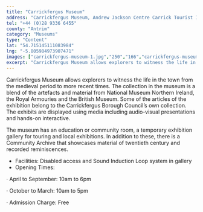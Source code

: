 ```yaml
---
title: "Carrickfergus Museum"
address: "Carrickfergus Museum, Andrew Jackson Centre Carrick Tourist Information Centre Heritage Plaza Antrim Street, Carrickfergus, Co. Antrim, BT38 7DG"
tel: "+44 (0)28 9336 6455"
county: "Antrim"
category: "Museums"
type: "Content"
lat: "54.715145111083984"
lng: "-5.805984973907471"
images: ["carrickfergus-museum-1.jpg","250","166","carrickfergus-museum-4.jpg","250","376","carrickfergus-museum-5.jpg","300","200"]
excerpt: "Carrickfergus Museum allows explorers to witness the life in the town from the medieval period to more recent times. The collection in the museum is a..."
---
```

<p>Carrickfergus Museum allows explorers to witness the life in the town from the medieval period to more recent times. The collection in the museum is a blend of the artefacts and material from National Museum Northern Ireland, the Royal Armouries and the British Museum. Some of the articles of the exhibition belong to the Carrickfergus Borough Council&rsquo;s own collection. The exhibits are displayed using media including audio-visual presentations and hands-on interactive. </p>   
    <p>The museum has an education or community room, a temporary exhibition gallery for touring and local exhibitions. In addition to these, there is a Community Archive that showcases material of twentieth century and recorded reminiscences.</p>  
    <ul> 
        <li>Facilities: Disabled access and Sound Induction Loop system in gallery</li> 
        <li>Opening Times: </li> </ul> 
    <p>&middot;         April to September: 10am to 6pm</p> 
    <p>&middot;         October to March: 10am to 5pm</p> 
    <p>&middot;         Admission Charge: Free</p>
